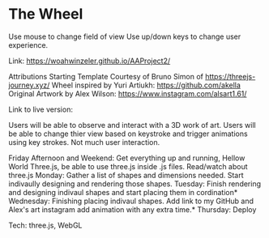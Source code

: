 # The Wheel

Use mouse to change field of view
Use up/down keys to change user experience. 

Link: https://woahwinzeler.github.io/AAProject2/



Attributions
Starting Template Courtesy of Bruno Simon of https://threejs-journey.xyz/
Wheel inspired by Yuri Artiukh: https://github.com/akella
Original Artwork by Alex Wilson: https://www.instagram.com/alsart1.61/



Link to live version:

Users will be able to observe and interact with a 3D work of art. Users will be able to change thier view based on keystroke and trigger animations using key strokes. Not much user interaction.

Friday Afternoon and Weekend: Get everything up and running, Hellow World Three.js, be able to use three.js inside .js files. Read/watch about three.js Monday: Gather a list of shapes and dimensions needed. Start indivaully designing and rendering those shapes. Tuesday: Finish rendering and designing indivaul shapes and start placing them in cordination* Wednesday: Finishing placing indivaul shapes. Add link to my GitHub and Alex's art instagram add animation with any extra time.* Thursday: Deploy

Tech: three.js, WebGL 